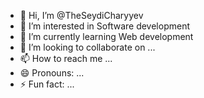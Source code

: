 - 👋 Hi, I’m @TheSeydiCharyyev
- 👀 I’m interested in Software development
- 🌱 I’m currently learning Web development
- 💞️ I’m looking to collaborate on ...
- 📫 How to reach me ...
- 😄 Pronouns: ...
- ⚡ Fun fact: ...

<!---
TheSeydiCharyyev/TheSeydiCharyyev is a ✨ special ✨ repository because its `README.md` (this file) appears on your GitHub profile.
You can click the Preview link to take a look at your changes.
--->
